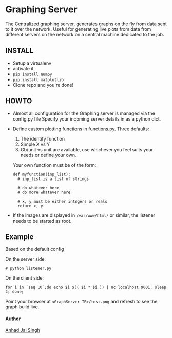 Graphing Server
==============

The Centralized graphing server, generates graphs on the fly from data sent to it
over the network.
Useful for generating live plots from data from different servers on the network
on a central machine dedicated to the job.


INSTALL
-------

- Setup a virtualenv
- activate it
- `pip install numpy`
- `pip install matplotlib`
- Clone repo and you're done!


HOWTO
-----

+ Almost all configuration for the Graphing server is managed via the config.py file
  Specify your incoming server details in as a python dict.
+ Define custom plotting functions in functions.py.
  Three defaults:
  1. The identify function
  2. Simple X vs Y
  3. Gb/unit vs unit 
  are available, use whichever you feel suits your needs or define your own.

  Your own function must be of the form:
  ```
  def myfunction(inp_list):
    # inp_list is a list of strings

    # do whatever here
    # do more whatever here

    # x, y must be either integers or reals
    return x, y
  ```
+ If the images are displayed in `/var/www/html/` or similar,
  the listener needs to be started as root.


Example
-------

Based on the default config

On the server side:

```
# python listener.py
```

On the client side:
```
for i in `seq 10`;do echo $i $(( $i * $i )) | nc localhost 9001; sleep 2; done;
```

Point your browser at `<GraphServer IP>/test.png` and refresh to see the graph build live.

#### Author

[Anhad Jai Singh](http://web.iiit.ac.in/~anhadjai.singh/)


